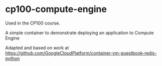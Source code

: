 # cp100-compute-engine
Used in the CP100 course. 

A simple container to demonstrate deploying an application to Compute Engine

Adapted and based on work at https://github.com/GoogleCloudPlatform/container-vm-guestbook-redis-python

